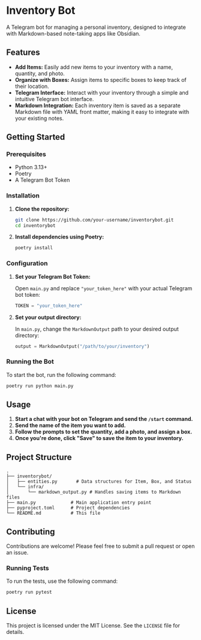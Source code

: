 # Inventory Bot

A Telegram bot for managing a personal inventory, designed to integrate with Markdown-based note-taking apps like Obsidian.

## Features

*   **Add Items:** Easily add new items to your inventory with a name, quantity, and photo.
*   **Organize with Boxes:** Assign items to specific boxes to keep track of their location.
*   **Telegram Interface:** Interact with your inventory through a simple and intuitive Telegram bot interface.
*   **Markdown Integration:** Each inventory item is saved as a separate Markdown file with YAML front matter, making it easy to integrate with your existing notes.

## Getting Started

### Prerequisites

*   Python 3.13+
*   Poetry
*   A Telegram Bot Token

### Installation

1.  **Clone the repository:**

    ```bash
    git clone https://github.com/your-username/inventorybot.git
    cd inventorybot
    ```

2.  **Install dependencies using Poetry:**

    ```bash
    poetry install
    ```

### Configuration

1.  **Set your Telegram Bot Token:**

    Open `main.py` and replace `"your_token_here"` with your actual Telegram bot token:

    ```python
    TOKEN = "your_token_here"
    ```

2.  **Set your output directory:**

    In `main.py`, change the `MarkdownOutput` path to your desired output directory:

    ```python
    output = MarkdownOutput("/path/to/your/inventory")
    ```

### Running the Bot

To start the bot, run the following command:

```bash
poetry run python main.py
```

## Usage

1.  **Start a chat with your bot on Telegram and send the `/start` command.**
2.  **Send the name of the item you want to add.**
3.  **Follow the prompts to set the quantity, add a photo, and assign a box.**
4.  **Once you're done, click "Save" to save the item to your inventory.**

## Project Structure

```
.
├── inventorybot/
│   ├── entities.py       # Data structures for Item, Box, and Status
│   └── infra/
│       └── markdown_output.py # Handles saving items to Markdown files
├── main.py             # Main application entry point
├── pyproject.toml      # Project dependencies
└── README.md           # This file
```

## Contributing

Contributions are welcome! Please feel free to submit a pull request or open an issue.

### Running Tests

To run the tests, use the following command:

```bash
poetry run pytest
```

## License

This project is licensed under the MIT License. See the `LICENSE` file for details.
